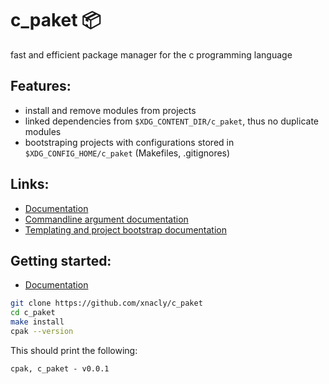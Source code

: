 # c_paket 📦
fast and efficient package manager for the c programming language

## Features:
- install and remove modules from projects
- linked dependencies from `$XDG_CONTENT_DIR/c_paket`, thus no duplicate modules
- bootstraping projects with configurations stored in `$XDG_CONFIG_HOME/c_paket` (Makefiles, .gitignores)

## Links:
- [Documentation](./docs/index.md)
- [Commandline argument documentation](./docs/usage.md)
- [Templating and project bootstrap documentation](./docs/project.md)

## Getting started:
- [Documentation](./docs/getting_started.md)

```sh
git clone https://github.com/xnacly/c_paket
cd c_paket
make install
cpak --version
```

This should print the following:

```
cpak, c_paket - v0.0.1
```

